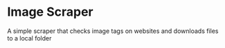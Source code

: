 # Image Scraper

A simple scraper that checks image tags on websites and downloads files to a local folder


 
